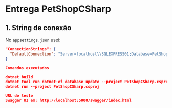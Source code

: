 # Entrega PetShopCSharp

## 1. String de conexão
No `appsettings.json` usei:
```json
"ConnectionStrings": {
  "DefaultConnection": "Server=localhost\\SQLEXPRESS01;Database=PetShopDb;Trusted_Connection=True;TrustServerCertificate=True;"
}

Comandos executados

dotnet build
dotnet tool run dotnet-ef database update --project PetShopCSharp.csproj
dotnet run --project PetShopCSharp.csproj

URL de teste
Swagger UI em: http://localhost:5000/swagger/index.html